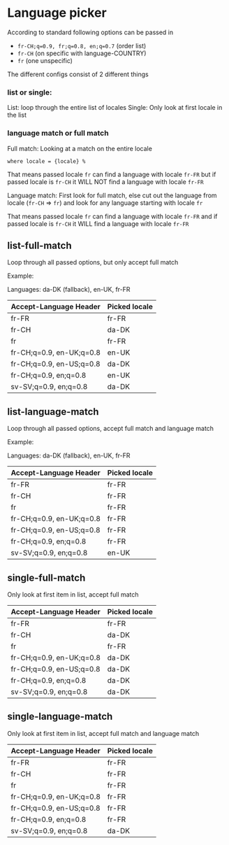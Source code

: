 # Language picker

According to standard following options can be passed in

 - `fr-CH;q=0.9, fr;q=0.8, en;q=0.7` (order list)
 - `fr-CH` (on specific with language-COUNTRY)
 - `fr` (one unspecific)

The different configs consist of 2 different things

### list or single:

List: loop through the entire list of locales
Single: Only look at first locale in the list

### language match or full match

Full match: Looking at a match on the entire locale

`where locale = {locale} %`

That means passed locale `fr` can find a language with locale `fr-FR`
but if passed locale is `fr-CH` it WILL NOT find a language with locale `fr-FR`

Language match: First look for full match, else cut out the language from locale (`fr-CH` => `fr`) and look for any language starting with locale `fr`

That means passed locale `fr` can find a language with locale `fr-FR`
and if passed locale is `fr-CH` it WILL find a language with locale `fr-FR`

## list-full-match

Loop through all passed options, but only accept full match

Example: 

Languages: da-DK (fallback), en-UK, fr-FR 

| Accept-Language Header              | Picked locale    |
| ----------------------------------- | -----------------|
| fr-FR                               | fr-FR            |
| fr-CH                               | da-DK            |
| fr                                  | fr-FR            |
| fr-CH;q=0.9, en-UK;q=0.8            | en-UK            |
| fr-CH;q=0.9, en-US;q=0.8            | da-DK            |
| fr-CH;q=0.9, en;q=0.8               | en-UK            |
| sv-SV;q=0.9, en;q=0.8               | da-DK            |

## list-language-match

Loop through all passed options, accept full match and language match

Example: 

Languages: da-DK (fallback), en-UK, fr-FR 

| Accept-Language Header         | Picked locale |
| ------------------------------ | --------------|
| fr-FR                          | fr-FR         |
| fr-CH                          | fr-FR         |
| fr                             | fr-FR         |
| fr-CH;q=0.9, en-UK;q=0.8       | fr-FR         |
| fr-CH;q=0.9, en-US;q=0.8       | fr-FR         |
| fr-CH;q=0.9, en;q=0.8          | fr-FR         |
| sv-SV;q=0.9, en;q=0.8          | en-UK         |

## single-full-match

Only look at first item in list, accept full match

| Accept-Language Header         | Picked locale |
| ------------------------------ | --------------|
| fr-FR                          | fr-FR         |
| fr-CH                          | da-DK         |
| fr                             | fr-FR         |
| fr-CH;q=0.9, en-UK;q=0.8       | da-DK         |
| fr-CH;q=0.9, en-US;q=0.8       | da-DK         |
| fr-CH;q=0.9, en;q=0.8          | da-DK         |
| sv-SV;q=0.9, en;q=0.8          | da-DK         | 

## single-language-match

Only look at first item in list, accept full match and language match


| Accept-Language Header         | Picked locale |
| ------------------------------ | --------------|
| fr-FR                          | fr-FR         |
| fr-CH                          | fr-FR         |
| fr                             | fr-FR         |
| fr-CH;q=0.9, en-UK;q=0.8       | fr-FR         |
| fr-CH;q=0.9, en-US;q=0.8       | fr-FR         |
| fr-CH;q=0.9, en;q=0.8          | fr-FR         |
| sv-SV;q=0.9, en;q=0.8          | da-DK         |
 